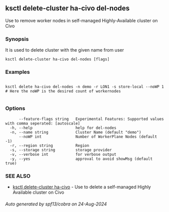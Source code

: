 ## ksctl delete-cluster ha-civo del-nodes

Use to remove worker nodes in self-managed Highly-Available cluster on Civo

### Synopsis

It is used to delete cluster with the given name from user

```
ksctl delete-cluster ha-civo del-nodes [flags]
```

### Examples

```

ksctl delete ha-civo del-nodes -n demo -r LON1 -s store-local --noWP 1      # Here the noWP is the desired count of workernodes
	
```

### Options

```
      --feature-flags string   Experimental Features: Supported values with comma seperated: [autoscale]
  -h, --help                   help for del-nodes
  -n, --name string            Cluster Name (default "demo")
      --noWP int               Number of WorkerPlane Nodes (default -1)
  -r, --region string          Region
  -s, --storage string         storage provider
  -v, --verbose int            for verbose output
  -y, --yes                    approval to avoid showMsg (default true)
```

### SEE ALSO

* [ksctl delete-cluster ha-civo](ksctl_delete-cluster_ha-civo.md)	 - Use to delete a self-managed Highly Available cluster on Civo

###### Auto generated by spf13/cobra on 24-Aug-2024
